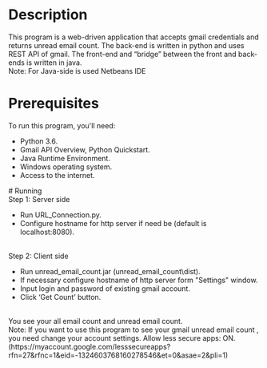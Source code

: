 # Description
This program is a web-driven application that accepts gmail credentials and returns unread email count. The back-end is written in python and uses REST API of gmail. The front-end and “bridge” between the front and back-ends is written in java.
<br />Note: For Java-side is used Netbeans IDE
# Prerequisites
To run this program, you'll need:
<ul>
<li>	Python 3.6.</li>
<li>	Gmail API Overview, Python Quickstart.</li>
<li>	Java Runtime Environment.</li>
<li>	Windows operating system.</li>
<li>	Access to the internet.</li>
</ul>
# Running 
<br />Step 1: Server side
<ul>
<li>		Run URL_Connection.py.</li>
<li>		Configure hostname for http server if need be (default is localhost:8080).</li> 
</ul>
<br />Step 2: Client side
<ul>
<li>		Run unread_email_count.jar (unread_email_count\dist). </li>
<li>		If necessary configure hostname of http server form "Settings" window.</li>
<li>		Input login and password of existing  gmail account. </li>
<li>		Click ‘Get Count’ button. </li>
</ul>
<br />You see your all email count and unread email count. 
<br />Note: If you want to use this program to see your gmail unread email count , you need  change your account settings. Allow less secure apps: ON. (https://myaccount.google.com/lesssecureapps?rfn=27&rfnc=1&eid=-1324603768160278546&et=0&asae=2&pli=1) 
